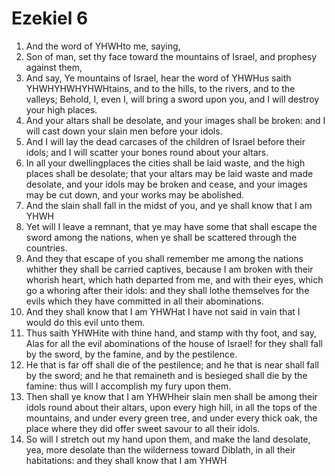 ﻿# Ezekiel 6
1. And the word of YHWHto me, saying, 
2. Son of man, set thy face toward the mountains of Israel, and prophesy against them, 
3. And say, Ye mountains of Israel, hear the word of YHWHus saith YHWHYHWHYHWHtains, and to the hills, to the rivers, and to the valleys; Behold, I, even I, will bring a sword upon you, and I will destroy your high places. 
4. And your altars shall be desolate, and your images shall be broken: and I will cast down your slain men before your idols. 
5. And I will lay the dead carcases of the children of Israel before their idols; and I will scatter your bones round about your altars. 
6. In all your dwellingplaces the cities shall be laid waste, and the high places shall be desolate; that your altars may be laid waste and made desolate, and your idols may be broken and cease, and your images may be cut down, and your works may be abolished. 
7. And the slain shall fall in the midst of you, and ye shall know that I am YHWH
8.  Yet will I leave a remnant, that ye may have some that shall escape the sword among the nations, when ye shall be scattered through the countries. 
9. And they that escape of you shall remember me among the nations whither they shall be carried captives, because I am broken with their whorish heart, which hath departed from me, and with their eyes, which go a whoring after their idols: and they shall lothe themselves for the evils which they have committed in all their abominations. 
10. And they shall know that I am YHWHat I have not said in vain that I would do this evil unto them. 
11.  Thus saith YHWHite with thine hand, and stamp with thy foot, and say, Alas for all the evil abominations of the house of Israel! for they shall fall by the sword, by the famine, and by the pestilence. 
12. He that is far off shall die of the pestilence; and he that is near shall fall by the sword; and he that remaineth and is besieged shall die by the famine: thus will I accomplish my fury upon them. 
13. Then shall ye know that I am YHWHheir slain men shall be among their idols round about their altars, upon every high hill, in all the tops of the mountains, and under every green tree, and under every thick oak, the place where they did offer sweet savour to all their idols. 
14. So will I stretch out my hand upon them, and make the land desolate, yea, more desolate than the wilderness toward Diblath, in all their habitations: and they shall know that I am YHWH
